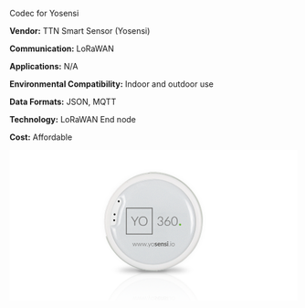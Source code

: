 Codec for Yosensi

**Vendor:** TTN Smart Sensor (Yosensi)

**Communication:** LoRaWAN

**Applications:** N/A

**Environmental Compatibility:** Indoor and outdoor use

**Data Formats:** JSON, MQTT

**Technology:** LoRaWAN End node

**Cost:** Affordable

![Sensor Image](https://raw.githubusercontent.com/TheThingsNetwork/lorawan-devices/master/vendor/yosensi/yo-360-01.png)
